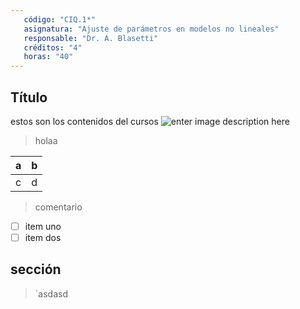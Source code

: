 ```yaml
---
   código: "CIQ.1*"
   asignatura: "Ajuste de parámetros en modelos no lineales"
   responsable: "Dr. A. Blasetti"
   créditos: "4"
   horas: "40"
---
```

## Título
estos son los contenidos del cursos
![enter image description here](https://i1.wp.com/diariocronica.com.ar/wp-content/uploads/2018/11/borrador-autom%C3%A1tico-133.jpg?fit=1200,800&ssl=1)

> holaa

| a | b |
|---|---|
| c | d |

> comentario

 - [ ] item uno 
 - [ ] item dos
## sección

> `asdasd

<!--stackedit_data:
eyJoaXN0b3J5IjpbNDQ0MjY4NzI4LDExMDkwMzM1MjYsLTk4Mz
M3ODk5NCwtMzUwOTI3OTU0LDE5NjExMTE3MzUsOTQzMDQyMzU5
LC04NDc3MTcwMDEsMTc0MTA2NTk4LDExMzE2Njk5ODgsMjA4OD
Q3ODY3LDU2NDUxMTcyMywyNTc5NDc0OTksLTE4NTcyMjY3NSwt
ODQ4ODQ3MjgsMTg3MDAwMzk4LDE2MzQzNTA0NTIsNjU1NTE2Mj
YxXX0=
-->